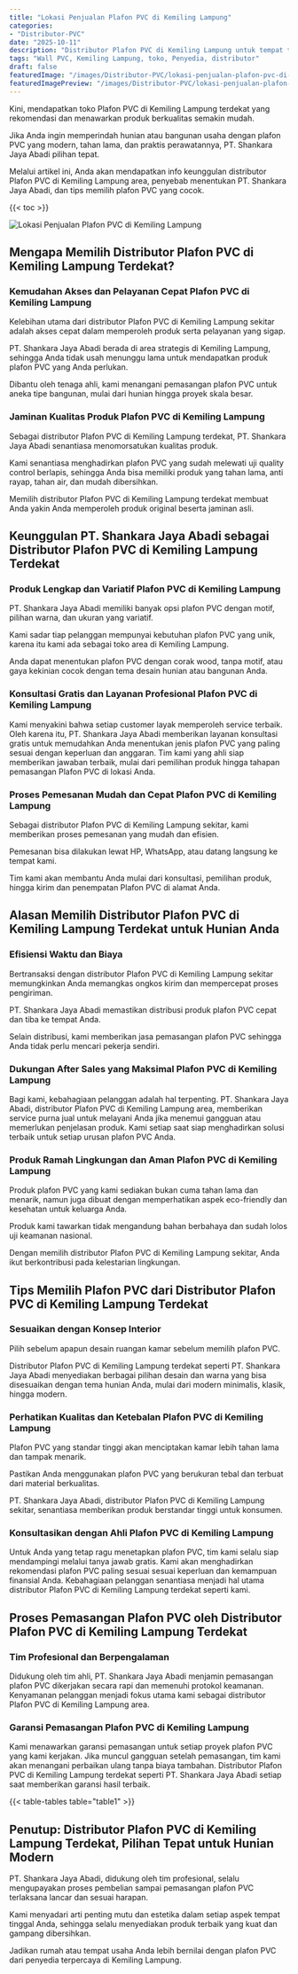 ```yaml
---
title: "Lokasi Penjualan Plafon PVC di Kemiling Lampung"
categories:
- "Distributor-PVC"
date: "2025-10-11"
description: "Distributor Plafon PVC di Kemiling Lampung untuk tempat tinggal, kantor, serta toko. Panel unggulan, pilihan motif, warna menarik, beserta servis pemasangan dikerjakan oleh tim profesional serta jaminan resmi!|Servis penyediaan Plafon PVC di Kemiling Lampung untuk kebutuhan hunian, kantor, maupun ritel, dengan material berkualitas dan pemasangan oleh tenaga ahli berpengalaman dan jaminan resmi.|Solusi Plafon PVC di Kemiling Lampung yang andal bagi rumah, kantor, serta ritel, dengan material berkualitas dan penempatan dikerjakan oleh tenaga ahli berpengalaman dan kepastian resmi.|Distribusi Plafon PVC di Kemiling Lampung untuk tempat tinggal, kantor, serta gerai, dengan panel unggulan dan pemasangan oleh tim ahli, lengkap dengan garansi resmi.}"
tags: "Wall PVC, Kemiling Lampung, toko, Penyedia, distributor"
draft: false
featuredImage: "/images/Distributor-PVC/lokasi-penjualan-plafon-pvc-di-kemiling-lampung.png"
featuredImagePreview: "/images/Distributor-PVC/lokasi-penjualan-plafon-pvc-di-kemiling-lampung.png"
---
```


Kini, mendapatkan toko Plafon PVC di Kemiling Lampung terdekat yang rekomendasi dan menawarkan produk berkualitas semakin mudah.

Jika Anda ingin memperindah hunian atau bangunan usaha dengan plafon PVC yang modern, tahan lama, dan praktis perawatannya, PT. Shankara Jaya Abadi pilihan tepat.

Melalui artikel ini, Anda akan mendapatkan info keunggulan distributor Plafon PVC di Kemiling Lampung area, penyebab menentukan PT. Shankara Jaya Abadi, dan tips memilih plafon PVC yang cocok.

{{< toc >}}

![Lokasi Penjualan Plafon PVC di Kemiling Lampung](/images/Distributor-PVC/Lokasi-Penjualan-Plafon-PVC-di-Kemiling-Lampung.png)

## Mengapa Memilih Distributor Plafon PVC di Kemiling Lampung Terdekat?

### Kemudahan Akses dan Pelayanan Cepat Plafon PVC di Kemiling Lampung

Kelebihan utama dari distributor Plafon PVC di Kemiling Lampung sekitar adalah akses cepat dalam memperoleh produk serta pelayanan yang sigap.

PT. Shankara Jaya Abadi berada di area strategis di Kemiling Lampung, sehingga Anda tidak usah menunggu lama untuk mendapatkan produk plafon PVC yang Anda perlukan.

Dibantu oleh tenaga ahli, kami menangani pemasangan plafon PVC untuk aneka tipe bangunan, mulai dari hunian hingga proyek skala besar.

### Jaminan Kualitas Produk Plafon PVC di Kemiling Lampung

Sebagai distributor Plafon PVC di Kemiling Lampung terdekat, PT. Shankara Jaya Abadi senantiasa menomorsatukan kualitas produk.

Kami senantiasa menghadirkan plafon PVC yang sudah melewati uji quality control berlapis, sehingga Anda bisa memiliki produk yang tahan lama, anti rayap, tahan air, dan mudah dibersihkan.

Memilih distributor Plafon PVC di Kemiling Lampung terdekat membuat Anda yakin Anda memperoleh produk original beserta jaminan asli.

## Keunggulan PT. Shankara Jaya Abadi sebagai Distributor Plafon PVC di Kemiling Lampung Terdekat

### Produk Lengkap dan Variatif Plafon PVC di Kemiling Lampung

PT. Shankara Jaya Abadi memiliki banyak opsi plafon PVC dengan motif, pilihan warna, dan ukuran yang variatif.

Kami sadar tiap pelanggan mempunyai kebutuhan plafon PVC yang unik, karena itu kami ada sebagai toko area di Kemiling Lampung.

Anda dapat menentukan plafon PVC dengan corak wood, tanpa motif, atau gaya kekinian cocok dengan tema desain hunian atau bangunan Anda.

### Konsultasi Gratis dan Layanan Profesional Plafon PVC di Kemiling Lampung

Kami menyakini bahwa setiap customer layak memperoleh service terbaik. Oleh karena itu, PT. Shankara Jaya Abadi memberikan layanan konsultasi gratis untuk memudahkan Anda menentukan jenis plafon PVC yang paling sesuai dengan keperluan dan anggaran. Tim kami yang ahli siap memberikan jawaban terbaik, mulai dari pemilihan produk hingga tahapan pemasangan Plafon PVC di lokasi Anda.

### Proses Pemesanan Mudah dan Cepat Plafon PVC di Kemiling Lampung

Sebagai distributor Plafon PVC di Kemiling Lampung sekitar, kami memberikan proses pemesanan yang mudah dan efisien.

Pemesanan bisa dilakukan lewat HP, WhatsApp, atau datang langsung ke tempat kami.

Tim kami akan membantu Anda mulai dari konsultasi, pemilihan produk, hingga kirim dan penempatan Plafon PVC di alamat Anda.

## Alasan Memilih Distributor Plafon PVC di Kemiling Lampung Terdekat untuk Hunian Anda

### Efisiensi Waktu dan Biaya

Bertransaksi dengan distributor Plafon PVC di Kemiling Lampung sekitar memungkinkan Anda memangkas ongkos kirim dan mempercepat proses pengiriman.

PT. Shankara Jaya Abadi memastikan distribusi produk plafon PVC cepat dan tiba ke tempat Anda.

Selain distribusi, kami memberikan jasa pemasangan plafon PVC sehingga Anda tidak perlu mencari pekerja sendiri.

### Dukungan After Sales yang Maksimal Plafon PVC di Kemiling Lampung

Bagi kami, kebahagiaan pelanggan adalah hal terpenting. PT. Shankara Jaya Abadi, distributor Plafon PVC di Kemiling Lampung area, memberikan service purna jual untuk melayani Anda jika menemui gangguan atau memerlukan penjelasan produk. Kami setiap saat siap menghadirkan solusi terbaik untuk setiap urusan plafon PVC Anda.

### Produk Ramah Lingkungan dan Aman Plafon PVC di Kemiling Lampung

Produk plafon PVC yang kami sediakan bukan cuma tahan lama dan menarik, namun juga dibuat dengan memperhatikan aspek eco-friendly dan kesehatan untuk keluarga Anda.

Produk kami tawarkan tidak mengandung bahan berbahaya dan sudah lolos uji keamanan nasional.

Dengan memilih distributor Plafon PVC di Kemiling Lampung sekitar, Anda ikut berkontribusi pada kelestarian lingkungan.

## Tips Memilih Plafon PVC dari Distributor Plafon PVC di Kemiling Lampung Terdekat

### Sesuaikan dengan Konsep Interior

Pilih sebelum apapun desain ruangan kamar sebelum memilih plafon PVC.

Distributor Plafon PVC di Kemiling Lampung terdekat seperti PT. Shankara Jaya Abadi menyediakan berbagai pilihan desain dan warna yang bisa disesuaikan dengan tema hunian Anda, mulai dari modern minimalis, klasik, hingga modern.

### Perhatikan Kualitas dan Ketebalan Plafon PVC di Kemiling Lampung

Plafon PVC yang standar tinggi akan menciptakan kamar lebih tahan lama dan tampak menarik.

Pastikan Anda menggunakan plafon PVC yang berukuran tebal dan terbuat dari material berkualitas.

PT. Shankara Jaya Abadi, distributor Plafon PVC di Kemiling Lampung sekitar, senantiasa memberikan produk berstandar tinggi untuk konsumen.

### Konsultasikan dengan Ahli Plafon PVC di Kemiling Lampung

Untuk Anda yang tetap ragu menetapkan plafon PVC, tim kami selalu siap mendampingi melalui tanya jawab gratis. Kami akan menghadirkan rekomendasi plafon PVC paling sesuai sesuai keperluan dan kemampuan finansial Anda. Kebahagiaan pelanggan senantiasa menjadi hal utama distributor Plafon PVC di Kemiling Lampung terdekat seperti kami.

## Proses Pemasangan Plafon PVC oleh Distributor Plafon PVC di Kemiling Lampung Terdekat

### Tim Profesional dan Berpengalaman

Didukung oleh tim ahli, PT. Shankara Jaya Abadi menjamin pemasangan plafon PVC dikerjakan secara rapi dan memenuhi protokol keamanan. Kenyamanan pelanggan menjadi fokus utama kami sebagai distributor Plafon PVC di Kemiling Lampung area.

### Garansi Pemasangan Plafon PVC di Kemiling Lampung

Kami menawarkan garansi pemasangan untuk setiap proyek plafon PVC yang kami kerjakan. Jika muncul gangguan setelah pemasangan, tim kami akan menangani perbaikan ulang tanpa biaya tambahan. Distributor Plafon PVC di Kemiling Lampung terdekat seperti PT. Shankara Jaya Abadi setiap saat memberikan garansi hasil terbaik.

{{< table-tables table="table1" >}}

## Penutup: Distributor Plafon PVC di Kemiling Lampung Terdekat, Pilihan Tepat untuk Hunian Modern

PT. Shankara Jaya Abadi, didukung oleh tim profesional, selalu mengupayakan proses pembelian sampai pemasangan plafon PVC terlaksana lancar dan sesuai harapan.

Kami menyadari arti penting mutu dan estetika dalam setiap aspek tempat tinggal Anda, sehingga selalu menyediakan produk terbaik yang kuat dan gampang dibersihkan.

Jadikan rumah atau tempat usaha Anda lebih bernilai dengan plafon PVC dari penyedia terpercaya di Kemiling Lampung.
